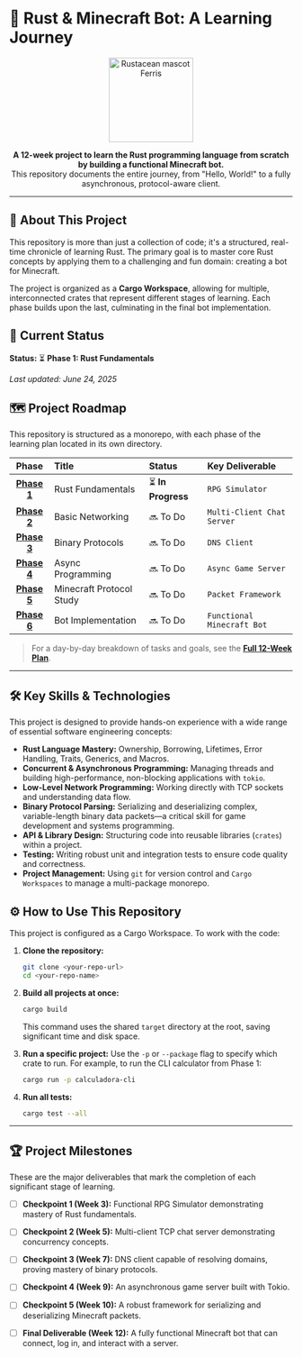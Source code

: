 # 🦀 Rust & Minecraft Bot: A Learning Journey

<p align="center">
  <img src="https://rustacean.net/assets/rustacean-flat-happy.svg" width="150" alt="Rustacean mascot Ferris">
</p>

<p align="center">
  <strong>A 12-week project to learn the Rust programming language from scratch by building a functional Minecraft bot.</strong>
  <br />
  This repository documents the entire journey, from "Hello, World!" to a fully asynchronous, protocol-aware client.
</p>

---

## 📍 About This Project

This repository is more than just a collection of code; it's a structured, real-time chronicle of learning Rust. The primary goal is to master core Rust concepts by applying them to a challenging and fun domain: creating a bot for Minecraft.

The project is organized as a **Cargo Workspace**, allowing for multiple, interconnected crates that represent different stages of learning. Each phase builds upon the last, culminating in the final bot implementation.

## 🚀 Current Status

**Status:** ⏳ **Phase 1: Rust Fundamentals**

*Last updated: June 24, 2025*

## 🗺️ Project Roadmap

This repository is structured as a monorepo, with each phase of the learning plan located in its own directory.

| Phase | Title | Status | Key Deliverable |
| :---: | :--- | :--- | :--- |
| **[Phase 1](./phase-01-fundamentals/)** | Rust Fundamentals | ⏳ **In Progress** | `RPG Simulator` |
| **[Phase 2](./phase-02-basic-networking/)** | Basic Networking | 🔜 To Do | `Multi-Client Chat Server` |
| **[Phase 3](./phase-03-binary-protocols/)** | Binary Protocols | 🔜 To Do | `DNS Client` |
| **[Phase 4](./phase-04-async/)** | Async Programming | 🔜 To Do | `Async Game Server` |
| **[Phase 5](./phase-05-minecraft-protocol/)** | Minecraft Protocol Study | 🔜 To Do | `Packet Framework` |
| **[Phase 6](./phase-06-bot-implementation/)** | Bot Implementation | 🔜 To Do | `Functional Minecraft Bot` |

> For a day-by-day breakdown of tasks and goals, see the **[Full 12-Week Plan](./docs/PLAN.md)**.

---

## 🛠️ Key Skills & Technologies

This project is designed to provide hands-on experience with a wide range of essential software engineering concepts:

* **Rust Language Mastery:** Ownership, Borrowing, Lifetimes, Error Handling, Traits, Generics, and Macros.
* **Concurrent & Asynchronous Programming:** Managing threads and building high-performance, non-blocking applications with `tokio`.
* **Low-Level Network Programming:** Working directly with TCP sockets and understanding data flow.
* **Binary Protocol Parsing:** Serializing and deserializing complex, variable-length binary data packets—a critical skill for game development and systems programming.
* **API & Library Design:** Structuring code into reusable libraries (`crates`) within a project.
* **Testing:** Writing robust unit and integration tests to ensure code quality and correctness.
* **Project Management:** Using `git` for version control and `Cargo Workspaces` to manage a multi-package monorepo.

## ⚙️ How to Use This Repository

This project is configured as a Cargo Workspace. To work with the code:

1.  **Clone the repository:**
    ```bash
    git clone <your-repo-url>
    cd <your-repo-name>
    ```

2.  **Build all projects at once:**
    ```bash
    cargo build
    ```
    This command uses the shared `target` directory at the root, saving significant time and disk space.

3.  **Run a specific project:**
    Use the `-p` or `--package` flag to specify which crate to run. For example, to run the CLI calculator from Phase 1:
    ```bash
    cargo run -p calculadora-cli
    ```

4.  **Run all tests:**
    ```bash
    cargo test --all
    ```

---

## 🏆 Project Milestones

These are the major deliverables that mark the completion of each significant stage of learning.

-   [ ] **Checkpoint 1 (Week 3):** Functional RPG Simulator demonstrating mastery of Rust fundamentals.
-   [ ] **Checkpoint 2 (Week 5):** Multi-client TCP chat server demonstrating concurrency concepts.
-   [ ] **Checkpoint 3 (Week 7):** DNS client capable of resolving domains, proving mastery of binary protocols.
-   [ ] **Checkpoint 4 (Week 9):** An asynchronous game server built with Tokio.
-   [ ] **Checkpoint 5 (Week 10):** A robust framework for serializing and deserializing Minecraft packets.
-   [ ] **Final Deliverable (Week 12):** A fully functional Minecraft bot that can connect, log in, and interact with a server.

